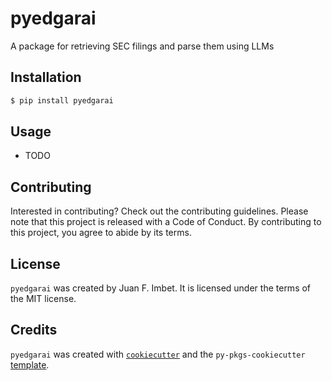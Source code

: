 # pyedgarai

A package for retrieving SEC filings and parse them using LLMs

## Installation

```bash
$ pip install pyedgarai
```

## Usage

- TODO

## Contributing

Interested in contributing? Check out the contributing guidelines. Please note that this project is released with a Code of Conduct. By contributing to this project, you agree to abide by its terms.

## License

`pyedgarai` was created by Juan F. Imbet. It is licensed under the terms of the MIT license.

## Credits

`pyedgarai` was created with [`cookiecutter`](https://cookiecutter.readthedocs.io/en/latest/) and the `py-pkgs-cookiecutter` [template](https://github.com/py-pkgs/py-pkgs-cookiecutter).
